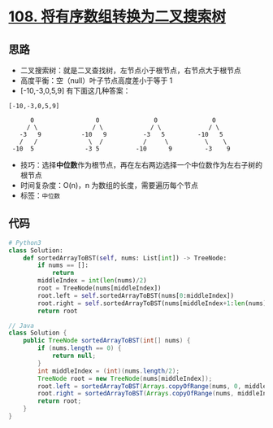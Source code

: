 # [108. 将有序数组转换为二叉搜索树](https://leetcode-cn.com/problems/convert-sorted-array-to-binary-search-tree/)

## 思路

- 二叉搜索树：就是二叉查找树，左节点小于根节点，右节点大于根节点
- 高度平衡：空（null）叶子节点高度差小于等于 1
- [-10,-3,0,5,9] 有下面这几种答案：

```
[-10,-3,0,5,9]

      0                 0               0               0
     / \               / \             / \             / \
   -3   9           -10   9          -3   5         -10   5
   /   /              \  /           /     \          \    \
 -10  5              -3 5          -10      9         -3    9
```

- 技巧：选择**中位数**作为根节点，再在左右两边选择一个中位数作为左右子树的根节点
- 时间复杂度：O(n)，n 为数组的长度，需要遍历每个节点
- 标签：`中位数`

## 代码

```Python
# Python3
class Solution:
    def sortedArrayToBST(self, nums: List[int]) -> TreeNode:
        if nums == []:
            return
        middleIndex = int(len(nums)/2)
        root = TreeNode(nums[middleIndex])
        root.left = self.sortedArrayToBST(nums[0:middleIndex])
        root.right = self.sortedArrayToBST(nums[middleIndex+1:len(nums)])
        return root
```

```Java
// Java
class Solution {
    public TreeNode sortedArrayToBST(int[] nums) {
        if (nums.length == 0) {
            return null;
        }
        int middleIndex = (int)(nums.length/2);
        TreeNode root = new TreeNode(nums[middleIndex]);
        root.left = sortedArrayToBST(Arrays.copyOfRange(nums, 0, middleIndex));
        root.right = sortedArrayToBST(Arrays.copyOfRange(nums, middleIndex+1, nums.length));
        return root;
    }
}
```



